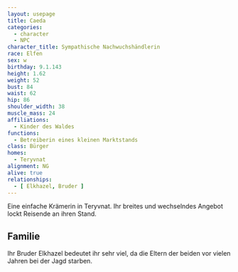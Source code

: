 ```yaml
---
layout: usepage
title: Caeda
categories:
  - character
  - NPC
character_title: Sympathische Nachwuchshändlerin
race: Elfen
sex: w
birthday: 9.1.143
height: 1.62
weight: 52
bust: 84
waist: 62
hip: 86
shoulder_width: 38
muscle_mass: 24
affiliations:
  - Kinder des Waldes
functions:
  - Betreiberin eines kleinen Marktstands
class: Bürger
homes:
  - Teryvnat
alignment: NG
alive: true
relationships:
  - [ Elkhazel, Bruder ]
---
```


Eine einfache Krämerin in Teryvnat. Ihr breites und wechselndes Angebot lockt Reisende an ihren Stand.

<!--more-->

## Familie

Ihr Bruder Elkhazel bedeutet ihr sehr viel, da die Eltern der beiden vor vielen Jahren bei der Jagd starben.

